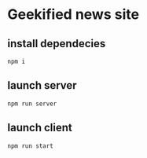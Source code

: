 # Geekified news site

## install dependecies
```
npm i
```

## launch server
```
npm run server
```

## launch client 
```
npm run start
```